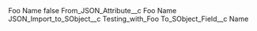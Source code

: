 <?xml version="1.0" encoding="UTF-8"?>
<CustomMetadata xmlns="http://soap.sforce.com/2006/04/metadata" xmlns:xsi="http://www.w3.org/2001/XMLSchema-instance" xmlns:xsd="http://www.w3.org/2001/XMLSchema">
    <label>Foo Name</label>
    <protected>false</protected>
    <values>
        <field>From_JSON_Attribute__c</field>
        <value xsi:type="xsd:string">Foo Name</value>
    </values>
    <values>
        <field>JSON_Import_to_SObject__c</field>
        <value xsi:type="xsd:string">Testing_with_Foo</value>
    </values>
    <values>
        <field>To_SObject_Field__c</field>
        <value xsi:type="xsd:string">Name</value>
    </values>
</CustomMetadata>

